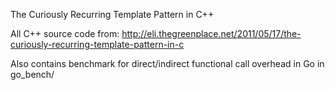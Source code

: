 The Curiously Recurring Template Pattern in C++

All C++ source code from:
http://eli.thegreenplace.net/2011/05/17/the-curiously-recurring-template-pattern-in-c

Also contains benchmark for direct/indirect functional call overhead in Go in go_bench/

